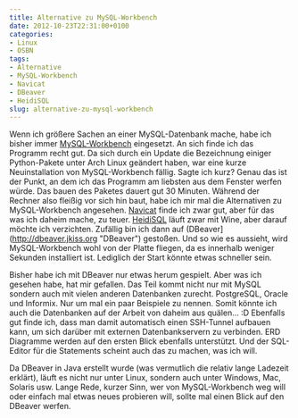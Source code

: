 ```yaml
---
title: Alternative zu MySQL-Workbench
date: 2012-10-23T22:31:00+0100
categories:
- Linux
- OSBN
tags:
- Alternative
- MySQL-Workbench
- Navicat
- DBeaver
- HeidiSQL
slug: alternative-zu-mysql-workbench
---
```

Wenn ich größere Sachen an einer MySQL-Datenbank mache, habe ich bisher immer [MySQL-Workbench](http://www.mysql.de/products/workbench "MySQL Workbench") eingesetzt. An sich finde ich das Programm recht gut. Da sich durch ein Update die Bezeichnung einiger Python-Pakete unter Arch Linux geändert haben, war eine kurze Neuinstallation von MySQL-Workbench fällig. Sagte ich kurz? Genau das ist der Punkt, an dem ich das Programm am liebsten aus dem Fenster werfen würde. Das bauen des Paketes dauert gut 30 Minuten. Während der Rechner also fleißig vor sich hin baut, habe ich mir mal die Alternativen zu MySQL-Workbench angesehen. [Navicat](http://www.navicat.com "Navicat") finde ich zwar gut, aber für das was ich daheim mache, zu teuer. [HeidiSQL](http://www.heidisql.com "HeidiSQL") läuft zwar mit Wine, aber darauf möchte ich verzichten. Zufällig bin ich dann auf (DBeaver](http://dbeaver.jkiss.org "DBeaver") gestoßen. Und so wie es aussieht, wird MySQL-Workbench wohl von der Platte fliegen, da es innerhalb weniger Sekunden installiert ist. Lediglich der Start könnte etwas schneller sein.

Bisher habe ich mit DBeaver nur etwas herum gespielt. Aber was ich gesehen habe, hat mir gefallen. Das Teil kommt nicht nur mit MySQL sondern auch mit vielen anderen Datenbanken zurecht. PostgreSQL, Oracle und Informix. Nur um mal ein paar Beispiele zu nennen. Somit könnte ich auch die Datenbanken auf der Arbeit von daheim aus quälen... :D Ebenfalls gut finde ich, dass man damit automatisch einen SSH-Tunnel aufbauen kann, um sich darüber mit externen Datenbankservern zu verbinden. ERD Diagramme werden auf den ersten Blick ebenfalls unterstützt. Und der SQL-Editor für die Statements scheint auch das zu machen, was ich will.

Da DBeaver in Java erstellt wurde (was vermutlich die relativ lange Ladezeit erklärt), läuft es nicht nur unter Linux, sondern auch unter Windows, Mac, Solaris usw. Lange Rede, kurzer Sinn, wer von MySQL-Workbench weg will oder einfach mal etwas neues probieren will, sollte mal einen Blick auf den DBeaver werfen.

